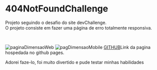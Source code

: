 # 404NotFoundChallenge
Projeto seguindo o desafio do site devChallenge.<br>
O projeto consiste em fazer uma página de erro totalmente responsiva.
<div class="images" style= "align-items:center;"><br>

![paginaDimensaoWeb](https://user-images.githubusercontent.com/105398204/172411499-e21573dd-5d04-4a08-bb58-a2968443f1da.png)
![pagDimensaoMobile](https://user-images.githubusercontent.com/105398204/172411896-5f56e11c-b8c1-44b5-868f-4f6f379e14e1.png)
[GITHUB](https://jerrayner.github.io/404NotFoundChallenge/)Link da pagina hospedada no github pages.<br></div>
Adorei faze-lo, foi muito divertido e pude testar minhas habilidades

